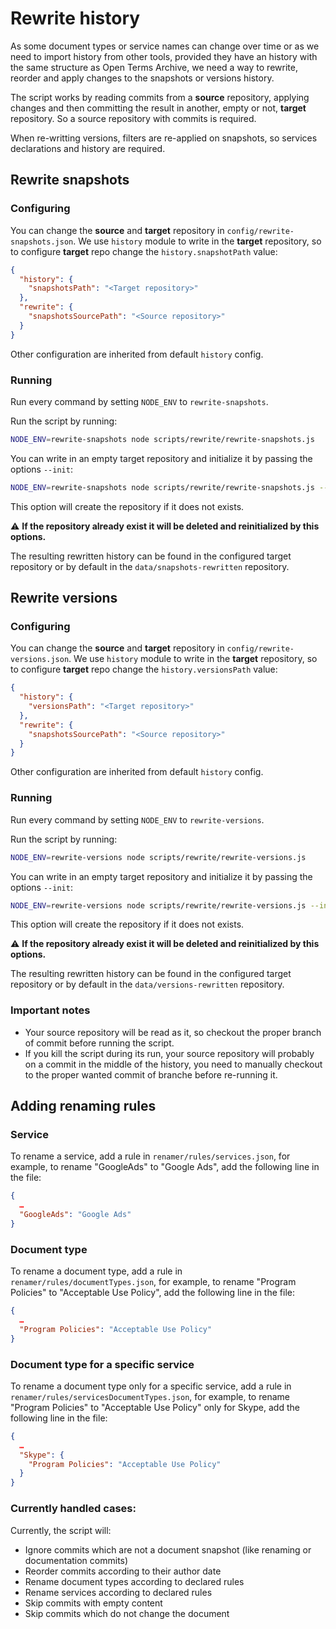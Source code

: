 # Rewrite history

As some document types or service names can change over time or as we need to import history from other tools, provided they have an history with the same structure as Open Terms Archive, we need a way to rewrite, reorder and apply changes to the snapshots or versions history.

The script works by reading commits from a **source** repository, applying changes and then committing the result in another, empty or not, **target** repository. So a source repository with commits is required.

When re-writting versions, filters are re-applied on snapshots, so services declarations and history are required.

## Rewrite snapshots

### Configuring

You can change the **source** and **target** repository in `config/rewrite-snapshots.json`. We use `history` module to write in the **target** repository, so to configure **target** repo change the `history.snapshotPath` value:

```json
{
  "history": {
    "snapshotsPath": "<Target repository>"
  },
  "rewrite": {
    "snapshotsSourcePath": "<Source repository>"
  }
}
```

Other configuration are inherited from default `history` config.

### Running

Run every command by setting `NODE_ENV` to `rewrite-snapshots`.

Run the script by running:

```sh
NODE_ENV=rewrite-snapshots node scripts/rewrite/rewrite-snapshots.js
```

You can write in an empty target repository and initialize it by passing the options `--init`:

```sh
NODE_ENV=rewrite-snapshots node scripts/rewrite/rewrite-snapshots.js --init
```

This option will create the repository if it does not exists.

:warning: **If the repository already exist it will be deleted and reinitialized by this options.**

The resulting rewritten history can be found in the configured target repository or by default in the `data/snapshots-rewritten` repository.

## Rewrite versions

### Configuring

You can change the **source** and **target** repository in `config/rewrite-versions.json`. We use `history` module to write in the **target** repository, so to configure **target** repo change the `history.versionsPath` value:

```json
{
  "history": {
    "versionsPath": "<Target repository>"
  },
  "rewrite": {
    "snapshotsSourcePath": "<Source repository>"
  }
}
```

Other configuration are inherited from default `history` config.

### Running

Run every command by setting `NODE_ENV` to `rewrite-versions`.

Run the script by running:

```sh
NODE_ENV=rewrite-versions node scripts/rewrite/rewrite-versions.js
```

You can write in an empty target repository and initialize it by passing the options `--init`:

```sh
NODE_ENV=rewrite-versions node scripts/rewrite/rewrite-versions.js --init
```

This option will create the repository if it does not exists.

:warning: **If the repository already exist it will be deleted and reinitialized by this options.**

The resulting rewritten history can be found in the configured target repository or by default in the `data/versions-rewritten` repository.

### Important notes

- Your source repository will be read as it, so checkout the proper branch of commit before running the script.
- If you kill the script during its run, your source repository will probably on a commit in the middle of the history, you need to manually checkout to the proper wanted commit of branche before re-running it.

## Adding renaming rules

### Service

To rename a service, add a rule in `renamer/rules/services.json`, for example, to rename "GoogleAds" to "Google Ads", add the following line in the file:

```json
{
  …
  "GoogleAds": "Google Ads"
}
```

### Document type

To rename a document type, add a rule in `renamer/rules/documentTypes.json`, for example, to rename "Program Policies" to "Acceptable Use Policy", add the following line in the file:

```json
{
  …
  "Program Policies": "Acceptable Use Policy"
}
```

### Document type for a specific service

To rename a document type only for a specific service, add a rule in `renamer/rules/servicesDocumentTypes.json`, for example, to rename "Program Policies" to "Acceptable Use Policy" only for Skype, add the following line in the file:

```json
{
  …
  "Skype": {
    "Program Policies": "Acceptable Use Policy"
  }
}
```

### Currently handled cases:

Currently, the script will:

- Ignore commits which are not a document snapshot (like renaming or documentation commits)
- Reorder commits according to their author date
- Rename document types according to declared rules
- Rename services according to declared rules
- Skip commits with empty content
- Skip commits which do not change the document
